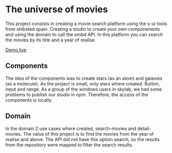 # The universe of movies

This project consists in creating a movie search platform using the s-ui tools from shibsted spain.
Creating a studio to create your own componenents and using the domain to call the ombd API. In this platform you can search the movies by its title and a year of realise.

[Demo live](http://unvierse-movies.surge.sh/)


## Components

The idea of the components was to create stars (as an atom) and galaxies (as a molecule). As the project is small, only stars where created. Button, input and range. As a group of the windows users in skylab, we had some problems to publish our studio in npm. Therefore, the access of the components is locally. 

## Domain

In the domain 2 use cases where created, search-movies and detail-movies. The value of this project is to find the movies from the year of realise and above. The API did not have this option search, so the results from the repository were mapped to filter the search results.